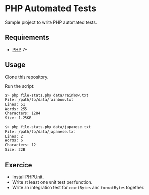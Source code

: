 # PHP Automated Tests

Sample project to write PHP automated tests.

<!-- START doctoc -->
<!-- END doctoc -->



## Requirements

* [PHP][php] 7+



## Usage

Clone this repository.

Run the script:

```bash
$> php file-stats.php data/rainbow.txt
File: /path/to/data/rainbow.txt
Lines: 51
Words: 255
Characters: 1284
Size: 1.25KB

$> php file-stats.php data/japanese.txt
File: /path/to/data/japanese.txt
Lines: 2
Words: 6
Characters: 12
Size: 22B
```



## Exercice

* Install [PHPUnit][phpunit].
* Write at least one unit test per function.
* Write an integration test for `countBytes` and `formatBytes` together.



[php]: http://www.php.net/
[phpunit]: https://phpunit.de
